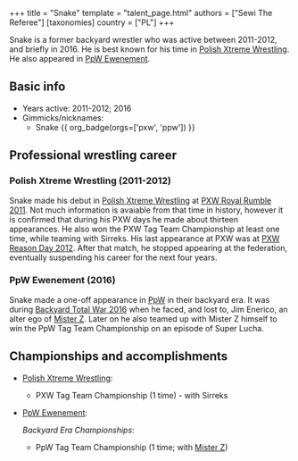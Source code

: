 +++
title = "Snake"
template = "talent_page.html"
authors = ["Sewi The Referee"]
[taxonomies]
country = ["PL"]
+++

Snake is a former backyard wrestler who was active between 2011-2012, and briefly in 2016. He is best known for his time in [Polish Xtreme Wrestling](@/o/pxw.md). He also appeared in [PpW Ewenement](@/o/ppw.md).


## Basic info

* Years active: 2011-2012; 2016
* Gimmicks/nicknames:
  - Snake {{ org_badge(orgs=['pxw', 'ppw']) }}

## Professional wrestling career

### Polish Xtreme Wrestling (2011-2012)

Snake made his debut in [Polish Xtreme Wrestling](@/o/pxw.md) at [PXW Royal Rumble 2011](@/e/pxw/2011-07-09-pxw-royal-rumble-2011.md). Not much information is avaiable from that time in history, however it is confirmed that during his PXW days he made about thirteen appearances. He also won the PXW Tag Team Championship at least one time, while teaming with Sirreks. His last appearance at PXW was at [PXW Reason Day 2012](@/e/pxw/2012-10-07-pxw-reason-day-2012.md). After that match, he stopped appearing at the federation, eventually suspending his career for the next four years.

### PpW Ewenement (2016)

Snake made a one-off appearance in [PpW](@/o/ppw.md) in their backyard era. It was during [Backyard Total War 2016](@/e/ppw/2016-07-18-ppw-backyard-total-war.md) when he faced, and lost to, Jim Enerico, an alter ego of [Mister Z](@/w/mister-z.md). Later on he also teamed up with Mister Z himself to win the PpW Tag Team Championship on an episode of Super Lucha.

## Championships and accomplishments

* [Polish Xtreme Wrestling](@/o/pxw.md):
  - PXW Tag Team Championship (1 time) - with Sirreks

* [PpW Ewenement](@/o/ppw.md):

  _Backyard Era Championships_:
  - PpW Tag Team Championship (1 time; with [Mister Z](@/w/mister-z.md))
